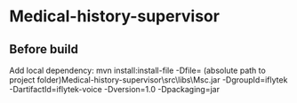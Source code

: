 # Medical-history-supervisor
## Before build
Add local dependency: mvn install:install-file -Dfile= (absolute path to project folder)Medical-history-supervisor\src\libs\Msc.jar -DgroupId=iflytek -DartifactId=iflytek-voice -Dversion=1.0 -Dpackaging=jar